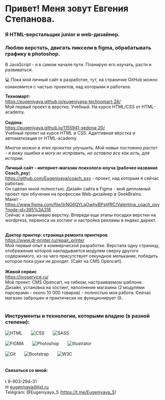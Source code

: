 # Привет! Меня зовут Евгения Степанова. 
### Я HTML-верстальщик junior и web-дизайнер.  
### Люблю верстать, двигать пиксели в figma, обрабатывать графику в photoshop. 
В JavaScript - я в самом начале пути. Планирую его изучать, расти и развиваться. 

💻 Пока мой личный сайт в разработке, тут, на страничке GitHub можно ознакомится с частью проектов, над которыми я работала.

<b>Техномарт:</b><br>
https://eugeniyaya.github.io/eugeniyaya-technomart-26/ <br>
Мой первый проект в верстке. Учебный. На курсе HTML/CSS от HTML-academy.
<br>
<br>
<b>Седона:</b> <br>
https://eugeniyaya.github.io/1155941-sedona-20/<br>
Учебный проект на курсе HTML и CSS. Адаптивная вёрстка и автоматизация от HTML-academy.<br>

<i>Многое можно в этих проектах улучшить. Мой навык постоянно растет - я вижу ошибки и могу их исправить, но оставлю все как есть, для истории.</i> 
<br>

<b>Личный сайт - интернет-магазин психолога-коуча (рабочее название <b>Coach_psy</b></b>)<br>
https://github.com/Eugeniyaya/coach_psy - 
проект, над которым я сейчас работаю. <br>
Он сделан мной полностью. Дизайн сайта в Figma - мой дипломный проект при обучении на профессии Web-дизайнер в GeekBrains.<br>
Макет - https://www.figma.com/file/iIrNG6QYLqOwhvBPstjfRC/Valentina_coach_psy?node-id=395%3A318 <br>
Сейчас я заканчиваю верстку. Впереди еще этапы посадки верстки на wordpress, переноса на хостинг и настройка рекламы в яндекс.директ.<br>
<br>

<b>Доктор принтер: страница ремонта принтеров</b><br>
https://www.dr-printer.ru/repair_printer <br>
Мой первый опыт в коммерческой разработке. Верстала одну страницу, отображение которой накладывается модулем сверху другого содержимого, из-за чего присутствует секундное мелькание, победить которое пока руки не доходят. (Сайт на CMS Opencart).
<br>
<br>
<b>Живой сервис</b><br>
https://jivoservice.ru/ <br>
Мой проект. CMS Opencart, на гибком, настраиваемом шаблоне. Дизайн, установка на хостинг, наполнение магазина (2 модулями парсерами - около 10 000 товаров) - полностью моя работа. Сейчас магазин заброшен и практически не функционирует 😢. 
<br>
<br>

### Инструменты и технологии, которыми владею (в разной степени):
![HTML](https://img.shields.io/badge/-HTML-FFEE56?style-for-the-badge&logo=html5)&nbsp;&nbsp;&nbsp;&nbsp;&nbsp;&nbsp;
![CSS](https://img.shields.io/badge/-CSS-1572B6?style=plastic&logo=css3)&nbsp;&nbsp;&nbsp;&nbsp;&nbsp;&nbsp;
![SASS](https://img.shields.io/badge/-SASS-69FFc9?style=plastic&logo=sass)<br><br>
![FIGMA](https://img.shields.io/badge/-Figma-0ACF83?style=plastic&logo=figma)&nbsp;&nbsp;&nbsp;&nbsp;&nbsp;&nbsp;
![Photoshop](https://img.shields.io/badge/-Photoshop-31C5F0?style=plastic&logo=ph)&nbsp;&nbsp;&nbsp;&nbsp;&nbsp;&nbsp;
![Illustrator](https://img.shields.io/badge/-Illustrator-FF7C00?style=plastic&logo=illustrator)<br><br>
![Git](https://img.shields.io/badge/-Git-ebebeb?=plastic&logo=git)&nbsp;&nbsp;&nbsp;&nbsp;&nbsp;&nbsp;
![Bootstrap](https://img.shields.io/badge/-Bootstrap-F2D6FF?=plastic&logo=bootstrap)&nbsp;&nbsp;&nbsp;&nbsp;&nbsp;&nbsp;
![W3C](https://img.shields.io/badge/-W3C-6486FF?=plastic&logo=w3c)
<br>
<br>

 
#### Связаться со мной: <br>
&#128222; 8-903-294-31 <br> 
&#9993; eugeniyaya@list.ru <br>
Telegram: @Eugeniyaya_S (https://t.me/Eugeniyaya_S)


  
